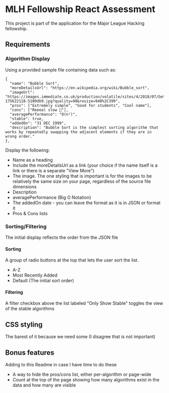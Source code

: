 # MLH Fellowship React Assessment
This project is part of the application for the Major League Hacking fellowship.

## Requirements

### Algorithm Display
Using a provided sample file containing data such as:
  ```
  {
    "name": "Bubble Sort",
    "moreDetailsUrl": "https://en.wikipedia.org/wiki/Bubble_sort",
    "imageUrl": "https://images.immediate.co.uk/production/volatile/sites/4/2018/07/GettyImages-175622118-5109db9.jpg?quality=90&resize=940%2C399",
    "pros": ["Extremely simple", "Good for students", "Cool name"],
    "cons": ["Reeeal slow 🐢"],
    "averagePerformance": "O(n²)",
    "stable": true,
    "addedOn": "31 DEC 1999",
    "description": "Bubble Sort is the simplest sorting algorithm that works by repeatedly swapping the adjacent elements if they are in wrong order."
  },
  ```
Display the following:

  - Name as a heading
  - Include the moreDetailsUrl as a link (your choice if the name itself is a link or there is a separate "View More")
  - The image. The one styling that is important is for the images to be relatively the same size on your page, regardless of the source file dimensions
  - Description
  - averagePerformance (Big O Notation)
  - The addedOn date - you can leave the format as it is in JSON or format it
  - Pros & Cons lists

### Sorting/Filtering
The initial display reflects the order from the JSON file

#### Sorting

A group of radio buttons at the top that lets the user sort the list.

  - A-Z
  - Most Recently Added
  - Default (The initial sort order)

#### Filtering

A filter checkbox above the list labeled "Only Show Stable" toggles the view of the stable algorithms

## CSS styling
The barest of it because we need some (I disagree that is not important)

## Bonus features
Adding to this Readme in case I have time to do these
  - A way to hide the pros/cons list, either per-algorithm or page-wide
  - Count at the top of the page showing how many algorithms exist in the data and how many are visible